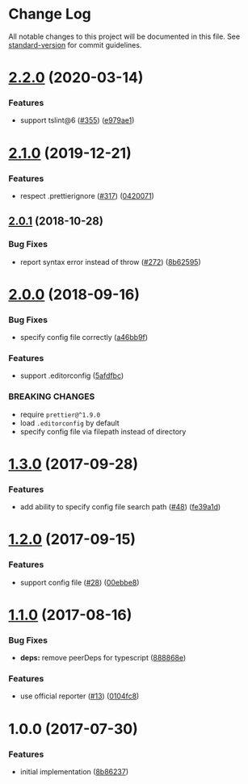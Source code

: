 # Change Log

All notable changes to this project will be documented in this file. See [standard-version](https://github.com/conventional-changelog/standard-version) for commit guidelines.

<a name="2.2.0"></a>
# [2.2.0](https://github.com/prettier/tslint-plugin-prettier/compare/v2.1.0...v2.2.0) (2020-03-14)


### Features

* support tslint@6 ([#355](https://github.com/prettier/tslint-plugin-prettier/issues/355)) ([e979ae1](https://github.com/prettier/tslint-plugin-prettier/commit/e979ae1))



<a name="2.1.0"></a>
# [2.1.0](https://github.com/prettier/tslint-plugin-prettier/compare/v2.0.1...v2.1.0) (2019-12-21)


### Features

* respect .prettierignore ([#317](https://github.com/prettier/tslint-plugin-prettier/issues/317)) ([0420071](https://github.com/prettier/tslint-plugin-prettier/commit/0420071))



<a name="2.0.1"></a>
## [2.0.1](https://github.com/prettier/tslint-plugin-prettier/compare/v2.0.0...v2.0.1) (2018-10-28)


### Bug Fixes

* report syntax error instead of throw ([#272](https://github.com/prettier/tslint-plugin-prettier/issues/272)) ([8b62595](https://github.com/prettier/tslint-plugin-prettier/commit/8b62595))



<a name="2.0.0"></a>
# [2.0.0](https://github.com/prettier/tslint-plugin-prettier/compare/v1.3.0...v2.0.0) (2018-09-16)


### Bug Fixes

* specify config file correctly ([a46bb9f](https://github.com/prettier/tslint-plugin-prettier/commit/a46bb9f))


### Features

* support .editorconfig ([5afdfbc](https://github.com/prettier/tslint-plugin-prettier/commit/5afdfbc))


### BREAKING CHANGES

* require `prettier@^1.9.0`
* load `.editorconfig` by default
* specify config file via filepath instead of directory



<a name="1.3.0"></a>
# [1.3.0](https://github.com/prettier/tslint-plugin-prettier/compare/v1.2.0...v1.3.0) (2017-09-28)


### Features

* add ability to specify config file search path ([#48](https://github.com/prettier/tslint-plugin-prettier/issues/48)) ([fe39a1d](https://github.com/prettier/tslint-plugin-prettier/commit/fe39a1d))



<a name="1.2.0"></a>
# [1.2.0](https://github.com/prettier/tslint-plugin-prettier/compare/v1.1.0...v1.2.0) (2017-09-15)


### Features

* support config file ([#28](https://github.com/prettier/tslint-plugin-prettier/issues/28)) ([00ebbe8](https://github.com/prettier/tslint-plugin-prettier/commit/00ebbe8))



<a name="1.1.0"></a>
# [1.1.0](https://github.com/prettier/tslint-plugin-prettier/compare/v1.0.0...v1.1.0) (2017-08-16)


### Bug Fixes

* **deps:** remove peerDeps for typescript ([888868e](https://github.com/prettier/tslint-plugin-prettier/commit/888868e))


### Features

* use official reporter ([#13](https://github.com/prettier/tslint-plugin-prettier/issues/13)) ([0104fc8](https://github.com/prettier/tslint-plugin-prettier/commit/0104fc8))



<a name="1.0.0"></a>
# 1.0.0 (2017-07-30)


### Features

* initial implementation ([8b86237](https://github.com/prettier/tslint-plugin-prettier/commit/8b86237))
